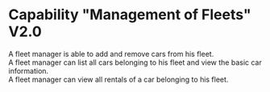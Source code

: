 # Capability "Management of Fleets" V2.0

A fleet manager is able to add and remove cars from his fleet.  
A fleet manager can list all cars belonging to his fleet and view the basic car information.  
A fleet manager can view all rentals of a car belonging to his fleet.  
